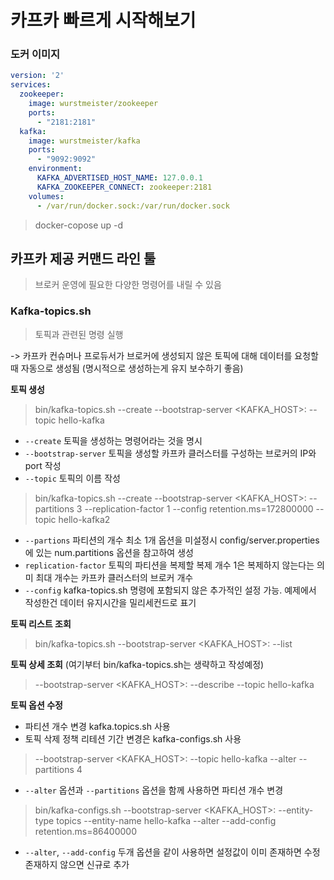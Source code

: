 # 카프카 빠르게 시작해보기

### 도커 이미지

```yml
version: '2'
services:
  zookeeper:
    image: wurstmeister/zookeeper
    ports:
      - "2181:2181"
  kafka:
    image: wurstmeister/kafka
    ports:
      - "9092:9092"
    environment:
      KAFKA_ADVERTISED_HOST_NAME: 127.0.0.1
      KAFKA_ZOOKEEPER_CONNECT: zookeeper:2181
    volumes:
      - /var/run/docker.sock:/var/run/docker.sock
```

> docker-copose up -d

## 카프카 제공 커맨드 라인 툴

> 브로커 운영에 필요한 다양한 명령어를 내릴 수 있음

### Kafka-topics.sh

> 토픽과 관련된 명령 실행

-> 카프카 컨슈머나 프로듀서가 브로커에 생성되지 않은 토픽에 대해 데이터를 요청할 때 자동으로 생성됨 (명시적으로 생성하는게 유지 보수하기 좋음)

**토픽 생성**

> bin/kafka-topics.sh --create --bootstrap-server <KAFKA_HOST>:<PORT> --topic hello-kafka

- `--create` 토픽을 생성하는 명령어라는 것을 명시
- `--bootstrap-server` 토픽을 생성할 카프카 클러스터를 구성하는 브로커의 IP와 port 작성
- `--topic` 토픽의 이름 작성

> bin/kafka-topics.sh --create --bootstrap-server <KAFKA_HOST>:<PORT> --partitions 3 --replication-factor 1 --config retention.ms=172800000 --topic hello-kafka2

- `--partions` 파티션의 개수 최소 1개 옵션을 미설정시 config/server.properties에 있는 num.partitions 옵션을 참고하여 생성
- `replication-factor` 토픽의 파티션을 복제할 복제 개수 1은 복제하지 않는다는 의미 최대 개수는 카프카 클러스터의 브로커 개수
- `--config` kafka-topics.sh 명령에 포함되지 않은 추가적인 설정 가능. 예제에서 작성한건 데이터 유지시간을 밀리세컨드로 표기

**토픽 리스트 조회**

> bin/kafka-topics.sh --bootstrap-server <KAFKA_HOST>:<PORT> --list

**토픽 상세 조회** (여기부터 bin/kafka-topics.sh는 생략하고 작성예정)

> --bootstrap-server <KAFKA_HOST>:<PORT> --describe --topic hello-kafka

**토픽 옵션 수정**

- 파티션 개수 변경 kafka.topics.sh 사용
- 토픽 삭제 정책 리테션 기간 변경은 kafka-configs.sh 사용

> --bootstrap-server <KAFKA_HOST>:<PORT> --topic hello-kafka --alter --partitions 4

- `--alter` 옵션과 `--partitions` 옵션을 함께 사용하면 파티션 개수 변경

> bin/kafka-configs.sh --bootstrap-server <KAFKA_HOST>:<PORT> --entity-type topics --entity-name hello-kafka --alter --add-config retention.ms=86400000

- `--alter`, `--add-config` 두개 옵션을 같이 사용하면 설정값이 이미 존재하면 수정 존재하지 않으면 신규로 추가